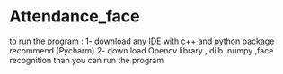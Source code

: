 # Attendance_face

to run the program :
1- download any IDE with c++ and python package recommend (Pycharm)
2- down load Opencv library , dilb ,numpy ,face recognition
than you can run the program
